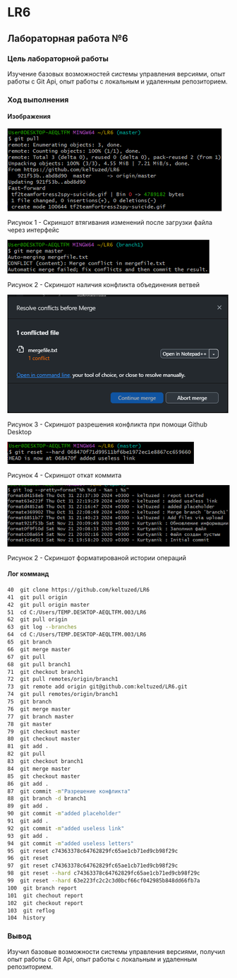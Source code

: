 # LR6
## Лабораторная работа №6
### Цель лабораторной работы

Изучение базовых возможностей системы
управления версиями, опыт работы с Git Api, опыт работы с локальным и
удаленным репозиторием.
### Ход выполнения

#### Изображения
![pic_1](./pics/pull.png)

Рисунок 1 - Скриншот втягивания изменений после загрузки файла через интерфейс

![pic_2](./pics/conflict.png)

Рисунок 2 - Скриншот наличия конфликта объединения ветвей

![pic_3](./pics/solve.png)

Рисунок 3 - Скриншот разрешения конфликта при помощи Github Desktop

![pic_4](./pics/otkat.png)

Рисунок 4 - Скриншот откат коммита

![pic_5](./pics/log_pretty.png)

Рисунок 2 - Скриншот форматированой истории операций

#### Лог комманд
```bash
40  git clone https://github.com/keltuzed/LR6
41  git pull origin
42  git pull origin master
51  cd C:/Users/TEMP.DESKTOP-AEQLTFM.003/LR6
62  git pull origin
63  git log --branches
64  cd C:/Users/TEMP.DESKTOP-AEQLTFM.003/LR6
65  git branch
66  git merge master
67  git pull
68  git pull branch1
71  git checkout branch1
72  git pull remotes/origin/branch1
73  git remote add origin git@github.com:keltuzed/LR6.git
74  git pull remotes/origin/branch1
75  git branch
76  git merge master
77  git branch master
78  git master
79  git checkout master
80  git checkout master
81  git add .
82  git pull
83  git checkout branch1
84  git merge master
85  git checkout master
86  git add .
87  git commit -m"Разрешение конфликта"
88  git branch -d branch1
89  git add .
90  git commit -m"added placeholder"
91  git add .
92  git commit -m"added useless link"
93  git add .
94  git commit -m"added useless letters"
95  git reset c74363378c64762829fc65ae1cb71ed9cb98f29c
96  git reset
97  git reset c74363378c64762829fc65ae1cb71ed9cb98f29c
98  git reset --hard c74363378c64762829fc65ae1cb71ed9cb98f29c
99  git reset --hard 63e223fc2c2c3d0bcf66cf042985b848dd66fb7a
100  git branch report
101  git chechout report
102  git checkout report
103  git reflog
104  history
```
### Вывод

Изучил базовые возможности системы
управления версиями, получил опыт работы с Git Api, опыт работы с локальным и
удаленным репозиторием.